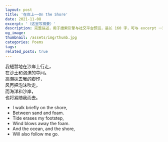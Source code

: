 ```yaml
---
layout: post
title: '在岸上——On the Shore'
date: 2021-11-08
excerpt: '（这里写摘要）'
description: 完整描述，用于搜索引擎与社交平台预览，最长 160 字，可与 excerpt 一致
og_image: 
thumbnail: /assets/img/thumb.jpg
categories: Poems
tags: 
related_posts: true
---
```


我短暂地在沙岸上行走，  
在沙土和泡沫的中间。  
高潮抹去我的脚印，  
风再把泡沫吹走。  
而海洋和沙岸，  
也将紧随我而去。

- I walk briefly on the shore,
- Between sand and foam.
- Tide erases my footstep,
- Wind blows away the foam.
- And the ocean, and the shore,
- Will also follow me go.